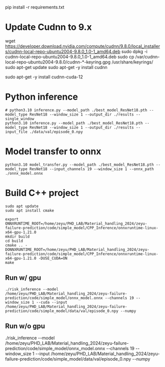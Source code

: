 pip install -r requirements.txt

# Update Cudnn to 9.x
wget https://developer.download.nvidia.com/compute/cudnn/9.8.0/local_installers/cudnn-local-repo-ubuntu2004-9.8.0_1.0-1_amd64.deb
sudo dpkg -i cudnn-local-repo-ubuntu2004-9.8.0_1.0-1_amd64.deb
sudo cp /var/cudnn-local-repo-ubuntu2004-9.8.0/cudnn-*-keyring.gpg /usr/share/keyrings/
sudo apt-get update
sudo apt-get -y install cudnn

sudo apt-get -y install cudnn-cuda-12

# Python inference
```
# python3.10 inference.py --model_path ./best_model_ResNet18.pth --model_type ResNet18 --window_size 1 --output_dir ./results --single_window
python3.10 inference.py --model_path ./best_model_ResNet18.pth --model_type ResNet18 --window_size 1 --output_dir ./results --input_file ./data/val/episode_0.npy
```

# Model transfer to onnx
```
python3.10 model_transfer.py --model_path ./best_model_ResNet18.pth --model_type ResNet18 --input_channels 19 --window_size 1 --onnx_path ./onnx_model.onnx
```

# Build C++ project
```
sudo apt update
sudo apt install cmake

export ONNXRUNTIME_ROOT=/home/zeyu/PHD_LAB/Material_handling_2024/zeyu-failure-prediction/code/simple_model/CPP_Inference/onnxruntime-linux-x64-gpu-1.21.0
mkdir build
cd build
cmake .. -DONNXRUNTIME_ROOT=/home/zeyu/PHD_LAB/Material_handling_2024/zeyu-failure-prediction/code/simple_model/CPP_Inference/onnxruntime-linux-x64-gpu-1.21.0 -DUSE_CUDA=ON
make
```

## Run w/ gpu
```
./risk_inference --model /home/zeyu/PHD_LAB/Material_handling_2024/zeyu-failure-prediction/code/simple_model/onnx_model.onnx --channels 19 --window_size 1 --cuda --input /home/zeyu/PHD_LAB/Material_handling_2024/zeyu-failure-prediction/code/simple_model/data/val/episode_0.npy --numpy
```

## Run w/o gpu

./risk_inference --model /home/zeyu/PHD_LAB/Material_handling_2024/zeyu-failure-prediction/code/simple_model/onnx_model.onnx --channels 19 --window_size 1 --input /home/zeyu/PHD_LAB/Material_handling_2024/zeyu-failure-prediction/code/simple_model/data/val/episode_0.npy --numpy